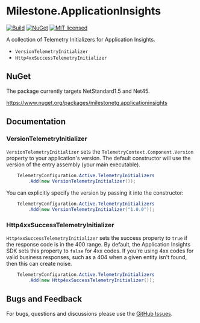 # Milestone.ApplicationInsights

[![Build](https://milestonetg.visualstudio.com/_apis/public/build/definitions/8468d2c8-8497-4e19-9420-4dfcb015c134/30/badge)](https://milestonetg.visualstudio.com/Milestone/_build/index?definitionId=30)
[![NuGet](https://img.shields.io/nuget/milestonetg.applicationinsights.svg?semVer=2.0.0)](https://www.nuget.org/packages/milestonetg.applicationinsights/)
[![MIT licensed](https://img.shields.io/badge/license-MIT-blue.svg)](https://raw.githubusercontent.com/milestonetg/milestonetg-application-insights/master/LICENSE)

A collection of Telemetry Initializers for Application Insights.

* `VersionTelemetryInitializer`
* `Http4xxSuccessTelemetryInitializer`

## NuGet

The package currently targets NetStandard1.5 and Net45.

https://www.nuget.org/packages/milestonetg.applicationinsights

## Documentation

### VersionTelemetryInitializer

`VersionTelemetryInitializer` sets the `TelemetryContext.Component.Version` property to your application's version. 
The default constructor will use the version of the entry assembly (your main executable).

``` cs
    TelemetryConfiguration.Active.TelemetryInitializers
        .Add(new VersionTelemetryInitializer());
``` 

You can explicitly specify the version by passing it into the constructor:

``` cs
    TelemetryConfiguration.Active.TelemetryInitializers
        .Add(new VersionTelemetryInitializer("1.0.0"));
``` 


### Http4xxSuccessTelemetryInitializer

`Http4xxSuccessTelemetryInitializer` sets the success property to `true` if the response code is in the 400 range. 
By default, the Application Insights SDK sets this property to `false` for 4xx codes. If you're using 4xx codes for
valid business responses, such as a 404 when a given entity isn't found, then this can create noise.

``` cs
    TelemetryConfiguration.Active.TelemetryInitializers
        .Add(new Http4xxSuccessTelemetryInitializer());
``` 

## Bugs and Feedback

For bugs, questions and discussions please use the [GitHub Issues](https://github.com/milestonetg/milestonetg-application-insights/issues).
